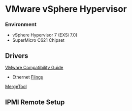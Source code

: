 # VMware vSphere Hypervisor
### Environment
   - vSphere Hypervisor 7 (EXSi 7.0)
   - SuperMicro C621 Chipset

## Drivers
  [VMware Compatibility Guide](https://www.vmware.com/resources/compatibility/search.php)
  
  - Ethernet [Flings](https://flings.vmware.com/community-networking-driver-for-esxi)

[MergeTool](https://github.com/VFrontDe/ESXi-Customizer-PS/blob/master/ESXi-Customizer-PS.ps1)

## IPMI Remote Setup
